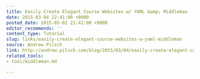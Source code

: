 ```yaml
---
title: Easily Create Elegant Course Websites w/ YAML &amp; Middleman
date: 2015-03-04 22:41:00 +0000
posted_date: 2015-05-02 21:42:00 +0000
editor_recommends: ''
content_type: Tutorial
slug: links/easily-create-elegant-course-websites-w-yaml-middleman
source: Andrew Pilsch
link: http://andrew.pilsch.com/blog/2015/03/04/easily-create-elegant-course-websites-w-yaml-middleman/
related_tools:
- tool/middleman.md

---
```


